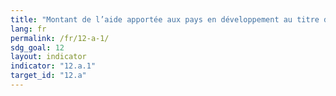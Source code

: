 ```yaml
---
title: "Montant de l’aide apportée aux pays en développement au titre d’activités de recherche-développement consacrées aux modes de consommation et de production durables et aux technologies écologiquement rationnelles"
lang: fr
permalink: /fr/12-a-1/
sdg_goal: 12
layout: indicator
indicator: "12.a.1"
target_id: "12.a"
---
```



